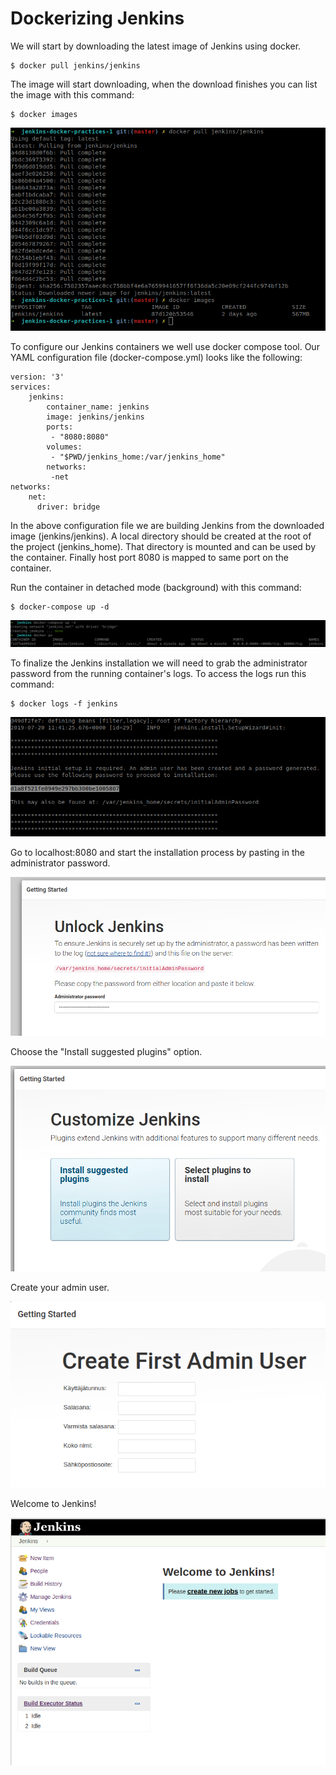 # Dockerizing Jenkins

We will start by downloading the latest image of Jenkins using docker.
```
$ docker pull jenkins/jenkins    
```
The image will start downloading, when the download finishes you can list the image with this command:
```
$ docker images        
```
![Jenkins docker image](jenkins-image.png)

To configure our Jenkins containers we well use docker compose tool.
Our YAML configuration file (docker-compose.yml) looks like the following:
```
version: '3'
services:
    jenkins:
        container_name: jenkins
        image: jenkins/jenkins
        ports:
         - "8080:8080"
        volumes:
         - "$PWD/jenkins_home:/var/jenkins_home"
        networks:
         -net
networks:
    net:
      driver: bridge        
```
In the above configuration file we are building Jenkins from the downloaded image (jenkins/jenkins).
A local directory should be created at the root of the project (jenkins_home). That directory is mounted and can be used by the container.
Finally host port 8080 is mapped to same port on the container.

Run the container in detached mode (background) with this command:
```
$ docker-compose up -d
```
![Jenkins docker-compose up](jenkins-compose-up.png)

To finalize the Jenkins installation we will need to grab the administrator password from the running container's logs.
To access the logs run this command:
```
$ docker logs -f jenkins    
```
![Jenkins password](jenkins-password.png)     
    
Go to localhost:8080 and start the installation process by pasting in the administrator password.

![Unlock Jenkins](jenkins-startup.png)            

Choose the "Install suggested plugins" option.   

![Jenkins plugins](jenkins-plugins.png)          

Create your admin user.   

![Jenkins admin](jenkins-create-user.png)        

Welcome to Jenkins!        

![Jenkins Welcome](jenkins-welcome.png)
                  

               